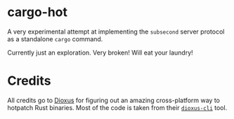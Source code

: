 # cargo-hot

A very experimental attempt at implementing the `subsecond` server protocol as a standalone `cargo` command.

Currently just an exploration. Very broken! Will eat your laundry!

# Credits

All credits go to [Dioxus] for figuring out an amazing cross-platform way to hotpatch Rust binaries.
Most of the code is taken from their [`dioxus-cli`] tool.

[Dioxus]: https://github.com/DioxusLabs/dioxus
[`dioxus-cli`]: https://github.com/DioxusLabs/dioxus/tree/main/packages/cli
